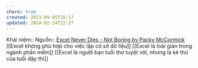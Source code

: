```yaml
---
share: true
created: 2023-09-05T16:17
updated: 2024-02-24T22:27
---
```

Khái niệm:: 
Nguồn:: [Excel Never Dies - Not Boring by Packy McCormick](https://www.notboring.co/p/excel-never-dies)
[[Excel không phù hợp cho việc lập cơ sở dữ liệu]]
[[Excel là loài gián trong ngành phần mềm]]
[[Excel là người bạn tuổi thơ tuyệt vời, nhưng là kẻ thù của tuổi dậy thì]]